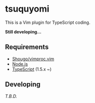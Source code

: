 # tsuquyomi

This is a Vim plugin for TypeScript coding.

**Still developing...**

## Requirements

+ [Shougo/vimproc.vim](https://github.com/Shougo/vimproc.vim)
+ [Node.js](https://nodejs.org/)
+ [TypeScript](https://github.com/Microsoft/TypeScript) (1.5.x ~)


## Developing
*T.B.D.*
